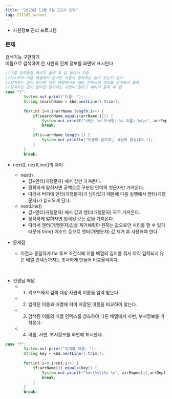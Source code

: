 ```yaml
---
title: "2023년 11월 9일 2교시 요약"
tag: 231109_school
---
```


- 사원정보 관리 프로그램

### 문제
검색기능 구현하기<br>
이름으로 검색하여 한 사원의 전체 정보를 화면에 표시한다

```java
//이름 입력받을 메시지 출력 후 값 받아서 저장
//for루프:이름 배열에서 받아온 이름과 일치하는 값이 있는지 검사
//일치하는 값이 있다면 다른 배열에서도 해당 인덱스의 정보를 읽어와서 출력
//일치하는 값이 없다면 일치하는 사원이 없다고 메시지 출력 후 끝
case "f": 
        System.out.print("이름: ");
        String searchName = kbd.nextLine().trim();
        
        for(int i=0;i<arrName.length;i++) {
            if(searchName.equals(arrName[i])) {
                System.out.printf("사번: %d 부서명: %s 이름: %s\n", arrEmpno[i],arrDept[i],arrName[i]);
                break;
            }
            if(i==arrName.length-1) {
                System.out.println("이름이 일치하는 사원이 없습니다.");
            }
        }
        break;
```
- next(), nextLine()의 차이
  - next()
    - 값+엔터(개행문자) 에서 값만 가져온다.
    - 정확하게 말하자면 공백으로 구분된 단어의 첫문자만 가져온다.
    - 따라서 버퍼에 엔터(개행문자)가 남아있기 때문에 다음 실행에서 엔터(개행문자)가 읽혀오게 된다.
  - nextLine()
    - 값+엔터(개행문자) 에서 값과 엔터(개행문자) 모두 가져온다.
    - 정확하게 말하자면 입력된 모든 값을 가져온다.
    - 따라서 엔터(개행문자)값을 제거해줘야 원하는 값으로만 처리를 할 수 있기 때문에 trim() 메소드 등으로 엔터(개행문자) 값 제거 후 사용해야 한다.

- 문제점
  - 이전과 동일하게 for 루프 조건식에 이름 배열의 길이를 줘서 아직 입력되지 않은 배열 인덱스까지도 조사하게 만들어 비효율적이다.

<br>

- 선생님 해답
  - 1. 키보드에서 검색 대상 사원의 이름을 입력 받는다.
  - 2. 입력된 이름과 배열에 이미 저장된 이름을 비교하여 찾는다.
  - 3. 검색된 이름의 배열 인덱스를 참조하여 다른 배열에서 사번, 부서정보를 가져온다.
  - 4. 이름, 사번, 부서정보를 화면에 표시한다.

```java
case "f":
        System.out.print("검색할 이름: ");
        String key = kbd.nextLine().trim();
        
        for(int i=0;i<cnt;i++) {
            if(arrName[i].equals(key)) {
                System.out.printf("%d\t%s\t%s \n", arrEmpno[i],arrDept[i],arrName[i]);
                break;
            }
        }
        break;
```